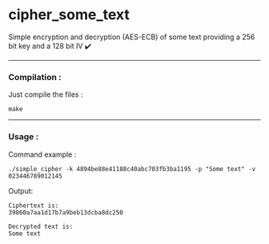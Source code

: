 cipher_some_text
=============================

Simple encryption and decryption (AES-ECB) of some text providing a 256 bit key and a 128 bit IV  ✔️

------------------------------------
### Compilation :

Just compile the files :
```
make
```

------------------------------------
### Usage :

Command example :
```
./simple_cipher -k 4894be88e41188c40abc703fb3ba1195 -p "Some text" -v 023446789012145
```

Output:
```
Ciphertext is:
39860a7aa1d17b7a9beb13dcba8dc250

Decrypted text is:
Some text
```

